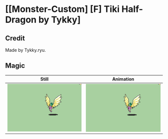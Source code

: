 # [\[Monster-Custom\] \[F\] Tiki Half-Dragon by Tykky]

## Credit

Made by Tykky.ryu.

## Magic

| Still | Animation |
| :---: | :-------: |
| ![Magic still](./Magic_000.png) | ![Magic animation](./Magic.gif) |
